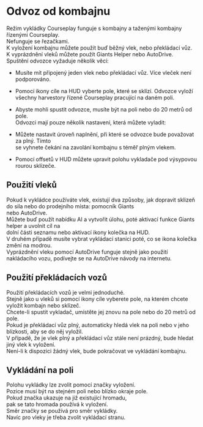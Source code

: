 # Odvoz od kombajnu

  
Režim vykládky Courseplay funguje s kombajny a taženými kombajny řízenými Courseplay.  
Nefunguje se řezačkami.  
K vyložení kombajnu můžete použít buď běžný vlek, nebo překládací vůz.  
K vyprázdnění vleků můžete použít Giants Helper nebo AutoDrive.  
Spuštění odvozce vyžaduje několik věcí:  

- Musíte mít připojený jeden vlek nebo překládací vůz. Více vleček není podporováno.  

- Pomocí ikony cíle na HUD vyberte pole, které se sklízí. Odvozce vyloží všechny harvestory řízené Courseplay pracující na daném poli.  

- Abyste mohli spustit odvozce, musíte být na poli nebo do 20 metrů od pole.  
Odvozci mají pouze několik nastavení, která můžete vyladit:  

- Můžete nastavit úroveň naplnění, při které se odvozce bude považovat za plný. Tímto   
se vyhnete čekání na zavolání kombajnu s téměř plným vlekem.  

- Pomocí offsetů v HUD můžete upravit polohu vykladače pod výsypovou rourou sklízeče.  


## Použití vleků
  
Pokud k vykládce používáte vlek, existují dva způsoby, jak dopravit sklizeň do sila nebo do prodejního místa: pomocník Giants  
nebo AutoDrive.  
Můžete buď použít nabídku AI a vytvořit úlohu, poté aktivací funkce Giants helper a uvolnit cíl na  
dolní části seznamu nebo aktivací ikony kolečka na HUD.  
V druhém případě musíte vybrat vykládací stanici poté, co se ikona kolečka změní na modrou.  
Vyprázdnění vleku pomocí AutoDrive funguje stejně jako použití nakládacího vozu, podívejte se na AutoDrive návody na internetu.  


## Použití překládacích vozů
  
Použití překládacích vozů je velmi jednoduché.  
Stejně jako u vleků si pomocí ikony cíle vyberete pole, na kterém chcete vyložit kombajn nebo sklízeč.  
Chcete-li spustit vykladač, umístěte jej znovu na pole nebo do 20 metrů od pole.  
Pokud je překládací vůz plný, automaticky hledá vlek na poli nebo v jeho blízkosti, aby se do něj vyložil.  
V případě, že je vlek plný a překládací vůz stále není prázdný, bude hledat jiný vlek k vyložení.  
Není-li k dispozici žádný vlek, bude pokračovat ve vykládání kombajnu.  


## Vykládání na poli
  
Polohu vykládky lze zvolit pomocí značky vyložení.  
Pozice musí být na stejném poli nebo blízko okraje pole.  
Pokud značka ukazuje na již existující hromadu,  
pak se tato hromada používá k vyložení.  
Směr značky se používá pro směr vykládky.  
Navíc pro vleky je třeba zvolit vykládací stranu.  



